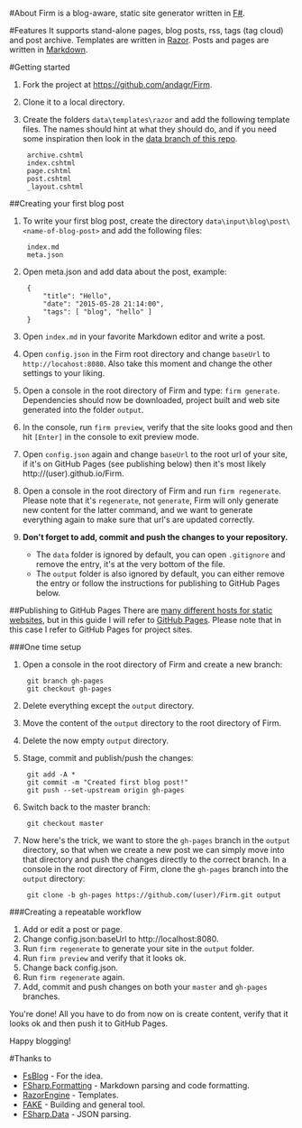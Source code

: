 #About
Firm is a blog-aware, static site generator written in [F#](http://fsharp.org).

#Features
It supports stand-alone pages, blog posts, rss, tags (tag cloud) and post archive. Templates are written in [Razor](https://github.com/Antaris/RazorEngine). Posts and pages are written in [Markdown](http://daringfireball.net/projects/markdown/).

#Getting started
1. Fork the project at https://github.com/andagr/Firm.
2. Clone it to a local directory.
3. Create the folders `data\templates\razor` and add the following template files. The names should hint at what they should do, and if you need some inspiration then look in the [data branch of this repo](https://github.com/andagr/Firm/tree/data).

        archive.cshtml
        index.cshtml
        page.cshtml
        post.cshtml
        _layout.cshtml

##Creating your first blog post
1. To write your first blog post, create the directory `data\input\blog\post\<name-of-blog-post>` and add the following files:

    	index.md
    	meta.json

2. Open meta.json and add data about the post, example:

        {
            "title": "Hello",
            "date": "2015-05-28 21:14:00",
            "tags": [ "blog", "hello" ]
        }
3. Open `index.md` in your favorite Markdown editor and write a post.
4. Open `config.json` in the Firm root directory and change `baseUrl` to `http://locahost:8080`. Also take this moment and change the other settings to your liking.
5. Open a console in the root directory of Firm and type: `firm generate`. Dependencies should now be downloaded, project built and web site generated into the folder `output`.
6. In the console, run `firm preview`, verify that the site looks good and then hit `[Enter]` in the console to exit preview mode.
7. Open `config.json` again and change `baseUrl` to the root url of your site, if it's on GitHub Pages (see publishing below) then it's most likely http://(user).github.io/Firm.
8. Open a console in the root directory of Firm and run `firm regenerate`. Please note that it's `regenerate`, not `generate`, Firm will only generate new content for the latter command, and we want to generate everything again to make sure that url's are updated correctly.
9. **Don't forget to add, commit and push the changes to your repository.**
	* The `data` folder is ignored by default, you can open `.gitignore` and remove the entry, it's at the very bottom of the file.
	* The `output` folder is also ignored by default, you can either remove the entry or follow the instructions for publishing to GitHub Pages below.

##Publishing to GitHub Pages
There are [many different hosts for static websites](https://www.google.com/search?q=static+website+hosting), but in this guide I will refer to [GitHub Pages](https://pages.github.com/). Please note that in this case I refer to GitHub Pages for project sites.

###One time setup
1. Open a console in the root directory of Firm and create a new branch:

        git branch gh-pages
        git checkout gh-pages
2. Delete everything except the `output` directory.
3. Move the content of the `output` directory to the root directory of Firm.
4. Delete the now empty `output` directory.
5. Stage, commit and publish/push the changes:

        git add -A *
        git commit -m "Created first blog post!"
        git push --set-upstream origin gh-pages
6. Switch back to the master branch:

        git checkout master
7. Now here's the trick, we want to store the `gh-pages` branch in the `output` directory, so that when we create a new post we can simply move into that directory and push the changes directly to the correct branch. In a console in the root directory of Firm, clone the `gh-pages` branch into the `output` directory:

        git clone -b gh-pages https://github.com/(user)/Firm.git output

###Creating a repeatable workflow

1. Add or edit a post or page.
2. Change config.json:baseUrl to http://localhost:8080.
3. Run `firm regenerate` to generate your site in the `output` folder.
4. Run `firm preview` and verify that it looks ok.
5. Change back config.json.
6. Run `firm regenerate` again.
6. Add, commit and push changes on both your `master` and `gh-pages` branches.

You're done! All you have to do from now on is create content, verify that it looks ok and then push it to GitHub Pages.

Happy blogging!

#Thanks to

* [FsBlog](https://github.com/fsprojects/FsBlog) - For the idea.
* [FSharp.Formatting](https://github.com/tpetricek/FSharp.Formatting) - Markdown parsing and code formatting.
* [RazorEngine](https://github.com/Antaris/RazorEngine) - Templates.
* [FAKE](https://github.com/fsharp/FAKE) - Building and general tool.
* [FSharp.Data](https://github.com/fsharp/FSharp.Data) - JSON parsing.

